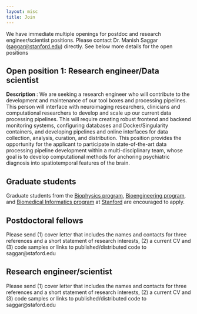 ```yaml
---
layout: misc
title: Join
---
```


We have immediate multiple openings for postdoc and research engineer/scientist positions. Please contact Dr. Manish Saggar (saggar@stanford.edu) directly. See below more details for the open positions

## Open position 1: Research engineer/Data scientist
<strong> Description </strong>: We are seeking a research engineer who will contribute to the development and maintenance of our tool boxes and processing pipelines. This person will interface with neuroimaging researchers, clinicians and computational researchers to develop and scale up our current data processing pipelines. This will require creating robust frontend and backend monitoring systems, configuring databases and Docker/Singularity containers, and developing pipelines and online interfaces for data collection, analysis, curation, and distribution. This position provides the opportunity for the applicant to participate in state-of-the-art data processing pipeline development within a multi-disciplinary team, whose goal is to develop computational methods for anchoring psychiatric diagnosis into spatiotemporal features of the brain.



## Graduate students

Graduate students from the [Biophysics program](https://med.stanford.edu/biophysics.html), [Bioengineering program](https://bioengineering.stanford.edu/), and [Biomedical Informatics program](http://med.stanford.edu/bmi.html) at [Stanford](http://stanford.edu) are encouraged to apply.

## Postdoctoral fellows

Please send (1) cover letter that includes the names and contacts for three references and a short statement of research interests, (2) a current CV and (3) code samples or links to published/distributed code to saggar<span style="display:none">obfuscate</span>@staford.edu

## Research engineer/scientist

Please send (1) cover letter that includes the names and contacts for three references and a short statement of research interests, (2) a current CV and (3) code samples or links to published/distributed code to saggar<span style="display:none">obfuscate</span>@staford.edu
